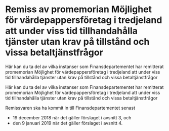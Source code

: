 # Remiss av promemorian Möjlighet för värdepappersföretag i tredjeland att under viss tid tillhandahålla tjänster utan krav på tillstånd och vissa betaltjänstfrågor

Här kan du ta del av vilka instanser som Finansdepartementet har remitterat promemorian Möjlighet för värdepappersföretag i tredjeland att under viss tid tillhandahålla tjänster utan krav på tillstånd och vissa betaltjänstfrågor

Här kan du ta del av vilka instanser som Finansdepartementet har remitterat promemorian Möjlighet för värdepappersföretag i tredjeland att under viss tid tillhandahålla tjänster utan krav på tillstånd och vissa betaltjänstfrågor

Remissvaren ska ha kommit in till Finansdepartementet senast

* 19 december 2018 när det gäller förslaget i avsnitt 3, och
* den 9 januari 2019 när det gäller förslaget i avsnitt 4.
